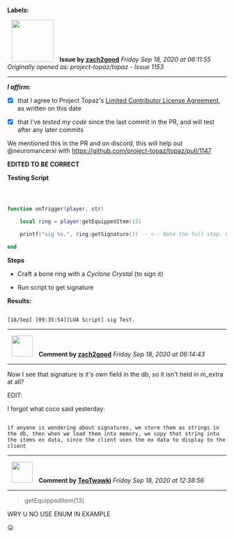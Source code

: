 **Labels:**



<a href="https://github.com/zach2good"><img src="https://avatars3.githubusercontent.com/u/1389729?v=4" width="96" height="96" hspace="10"></img></a> **Issue by [zach2good](https://github.com/zach2good)**
_Friday Sep 18, 2020 at 06:11:55_
_Originally opened as: project-topaz/topaz - Issue 1153_

----

<!-- place 'x' mark between square [] brackets to affirm: -->
**_I affirm:_**
- [x] that I agree to Project Topaz's [Limited Contributor License Agreement](http://project-topaz.com/blob/release/CONTRIBUTOR_AGREEMENT.md), as written on this date
- [x] that I've _tested my code_ since the last commit in the PR, and will test after any later commits

We mentioned this in the PR and on discord, this will help out @neuromancerxi with https://github.com/project-topaz/topaz/pull/1147

**EDITED TO BE CORRECT**

**Testing Script**
```lua

function onTrigger(player, str)
    local ring = player:getEquippedItem(13)
    printf("sig %s.", ring:getSignature()) -- <-- Note the full stop. Clean string.
end
```

**Steps**
- Craft a bone ring with a _Cyclone Crystal_ (to sign it)
- Run script to get signature

**Results:**
```
[18/Sep] [09:35:54][LUA Script] sig Test.
```



----
<a href="https://github.com/zach2good"><img src="https://avatars3.githubusercontent.com/u/1389729?v=4" width="48" height="48" hspace="10"></img></a> **Comment by [zach2good](https://github.com/zach2good)**
_Friday Sep 18, 2020 at 06:14:43_

----

Now I see that signature is it's own field in the db, so it isn't held in m_extra at all?
EDIT:
I forgot what coco said yesterday:
```
if anyone is wondering about signatures, we store them as strings in the db, then when we load them into memory, we copy that string into the items ex data, since the client uses the ex data to display to the client
```


----
<a href="https://github.com/TeoTwawki"><img src="https://avatars0.githubusercontent.com/u/6871475?v=4" width="48" height="48" hspace="10"></img></a> **Comment by [TeoTwawki](https://github.com/TeoTwawki)**
_Friday Sep 18, 2020 at 12:38:56_

----

> getEquippedItem(13)

WRY U NO USE ENUM IN EXAMPLE

:stuck_out_tongue: 

